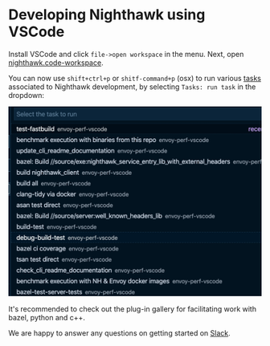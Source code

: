 # Developing Nighthawk using VSCode

Install VSCode and click `file->open workspace` in the menu.
Next, open [nighthawk.code-workspace](../nighthawk.code-workspace).

You can now use `shift+ctrl+p` or `shitf-command+p` (osx) to run
various [tasks](tasks.json) associated to Nighthawk development,
by selecting `Tasks: run task` in the dropdown:

![VSCode tasks dropdown](./tasks.png)

It's recommended to check out the plug-in gallery for facilitating
work with bazel, python and c++.

We are happy to answer any questions on getting started on
[Slack](https://envoyproxy.slack.com/archives/CDX3CGTT9).
